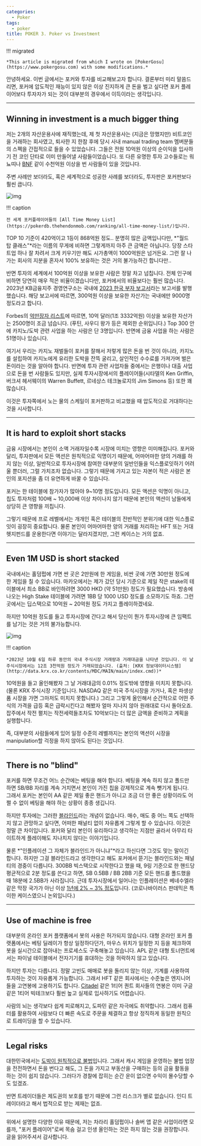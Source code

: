 ```yaml
---
categories:
  - Poker
tags:
  - poker
title: POKER 3. Poker vs Investment
---
```


!!! migrated

    *This article is migrated from which I wrote on [PokerGosu](https://www.pokergosu.com) with some modifications.*

안녕하세요. 이번 글에서는 포커와 투자를 비교해보고자 합니다.
결론부터 미리 말씀드리면, 포커에 압도적인 재능이 있지 않은 이상 진지하게 큰 돈을 벌고 싶다면 포커 플레이어보다 투자자가 되는 것이 대부분의 경우에서 이득이라는 생각입니다.

<!-- more -->
---

## Winning in investment is a much bigger thing

저는 2개의 자산운용사에 재직했는데, 제 첫 자산운용사는 (지금은 망했지만) 비트코인을 거래하는 회사였고, 퇴사한 지 한참 후에 당시 사내 manual trading team 멤버분들의 스펙을 간접적으로 들을 수 있었습니다.
그들은 전원 10억원 이상의 순이익을 입사하기 전 코인 단타로 이미 만들어낼 사람들이었습니다.
또 다른 유명한 투자 고수들로는 워뇨띠나 [BNF](https://medium.com/@pareto_investor/bnf-day-trading-legend-939bd89c1067) 같이 수천억원 이상을 번 사람들이 있을 것입니다.

주변 사례만 보더라도, 혹은 세계적으로 성공한 사례를 보더라도, 투자판은 포커판보다 훨씬 큽니다.

![img](/assets/posts/poker/vs_investment/all_time_money_list.png)

!!! caption

    전 세계 포커플레이어들의 [All Time Money List](https://pokerdb.thehendonmob.com/ranking/all-time-money-list/)입니다.

TOP 10 기준이 420억이고 1등이 868억원 정도.. 분명히 많은 금액입니다만, *"월드 탑 클래스"*라는 이름의 무게에 비하면 그렇게까지 아주 큰 금액은 아닙니다.
당장 스타트업 하나 잘 차려서 크게 키우기만 해도 시가총액이 1000억원은 넘거든요.
그런 잘 나가는 회사의 지분을 혼자서 100% 보유하는 것은 거의 불가능하긴 합니다만..

반면 투자의 세계에서 100억원 이상을 보유한 사람은 정말 차고 넘칩니다.
전체 인구에 비하면 당연히 매우 적은 비율이겠습니다만, 포커에서의 비율보다는 훨씬 많습니다.
2023년 KB금융지주 경영연구소는 국내에 [2023 한국 부자 보고서](https://biz.heraldcorp.com/view.php?ud=20231218000037#:~:text=100%EC%96%B5%EC%9B%90%20%EC%9D%B4%EC%83%81%20%EC%9E%90%EC%82%B0%EA%B0%80%20%EC%88%98%EA%B0%80,%25%ED%8F%AC%EC%9D%B8%ED%8A%B8(p)%20%EC%BB%A4%EC%A1%8C%EB%8B%A4.)라는 보고서를 발행했습니다.
해당 보고서에 따르면, 300억원 이상을 보유한 자산가는 국내에만 9000명 정도라고 합니다.

Forbes의 [억만장자 리스트](https://www.forbes.com/real-time-billionaires/#2f8afecf3d78)에 따르면, 10억 달러(1조 3332억원) 이상을 보유한 자산가는 2500명이 조금 넘습니다. (푸틴, 사우디 왕가 등은 제외한 순위입니다.)
Top 300 안에 카지노/도박 관련 사업을 하는 사람은 단 3명입니다.
반면에 금융 사업을 하는 사람은 51명이나 있습니다.

여기서 우리는 카지노 재벌들이 포커를 잘해서 저렇게 많은 돈을 번 것이 아니라, 카지노를 설립하여 카지노에게 유리한 도박을 잔뜩 굴리고, 살인적인 수수료를 가져가며 벌은 돈이라는 것을 알아야 합니다.
반면에 투자 관련 사업자들 중에서는 은행이나 대출 사업으로 돈을 번 사람들도 있지만,
실제 투자시장에서의 플레이어들(시타델의 Ken Griffin, 버크셔 헤서웨이의 Warren Buffett, 르네상스 테크놀로지의 Jim Simons 등) 또한 꽤 많습니다.

이것은 투자쪽에서 노는 물의 스케일이 포커판하고 비교했을 때 압도적으로 거대하다는 것을 시사합니다.

---

## It is hard to exploit short stacks

금융 시장에서는 본인이 소액 거래자일수록 시장에 미치는 영향은 미미해집니다.
포커와 달리, 투자판에서 모든 액션은 원칙적으로 익명이기 때문에, 어마어마한 양의 거래를 하지 않는 이상, 일반적으로 투자시장에 참여한 대부분의 일반인들을 익스플로잇하기 어려울 뿐더러, 그럴 가치조차 없습니다.
그렇기 때문에 가지고 있는 자본이 적은 사람은 본인의 포지션을 좀 더 유연하게 바꿀 수 있습니다.

포커는 한 테이블에 참가자가 많아야 9~10명 정도입니다.
모든 액션은 익명이 아니고, 칩도 투자처럼 100배 ~ 10,000배 이상 차이나지 않기 때문에 본인의 액션이 남들에게 상당히 큰 영향을 끼칩니다.

그렇기 때문에 프로 레벨에서는 개개인 혹은 테이블의 전반적인 분위기에 대한 익스플로잇이 굉장히 중요합니다.
물론 본인이 어마어마한 양의 거래를 처리하는 HFT 또는 거대 헷지펀드를 운용한다면 이야기는 달라지겠지만, 그런 케이스는 거의 없죠.

---

## Even 1M USD is short stacked

국내에서는 홀덤펍에 가면 싼 곳은 2만원에 한 게임을, 비싼 곳에 가면 30만원 정도에 한 게임을 칠 수 있습니다.
마카오에서는 제가 갔던 당시 기준으로 제일 작은 stake의 테이블에서 최소 BB로 바인하려면 3000 HKD (약 51만원) 정도가 필요했습니다.
방송에 나오는 High Stake 테이블에 가려면 1BB 당 1000 USD 정도를 소모하기도 하죠. 그런 곳에서는 딥스택으로 10억원 ~ 20억원 정도 가지고 플레이하겠네요.

하지만 10억원 정도를 들고 투자시장에 간다고 해서 당신이 뭔가 투자시장에 큰 임팩트를 남기는 것은 거의 불가능합니다.

![img](/assets/posts/poker/vs_investment/kospi_stock_stats20231006.png)

!!! caption

    *2023년 10월 6일 하루 동안의 국내 주식시장 거래량과 거래대금을 나타낸 것입니다. 이 날 주식시장에서는 12조 3천억원 정도가 거래되었습니다. (출처: [KRX 정보데이터시스템](http://data.krx.co.kr/contents/MDC/MAIN/main/index.cmd))*

10억원을 들고 올인해봤자 그 날 거래대금의 0.01% 정도밖에 영향을 미치지 못합니다.
(물론 KRX 주식시장 기준입니다. NASDAQ 같은 미국 주식시장을 가거나, 혹은 파생상품 시장을 가면 그마저도 미치지 못합니다.)
그리고 그렇게 올인해서 순간적으로 어떤 주식의 가격을 급등 혹은 급락시킨다고 해봤자 얼마 지나지 않아 원래대로 다시 돌아오죠.
잡주에서 작전 펼치는 작전세력들조차도 10억보다는 더 많은 금액을 준비하고 계획을 실행합니다.

즉, 대부분의 사람들에게 있어 일정 수준의 레벨까지는 본인의 액션이 시장을 manipulation할 걱정을 하지 않아도 된다는 것입니다.

---

## There is no "blind"

포커를 하면 무조건 어느 순간에는 베팅을 해야 합니다.
베팅을 계속 하지 않고 폴드만 하면 SB/BB 자리를 계속 거치면서 본인이 가진 칩을 강제적으로 계속 뺏기게 됩니다.
그래서 포커는 본인이 AA 같은 제일 좋은 핸드가 아니고 조금 더 안 좋은 상황이라도 어쩔 수 없이 베팅을 해야 하는 상황이 종종 생깁니다.

하지만 투자에는 그러한 [블라인드](https://en.wikipedia.org/wiki/Blind_(poker))라는 개념이 없습니다.
매수, 매도 중 어느 쪽도 선택하지 않고 관망하고 싶다면, 어떠한 패널티 없이 자유롭게 그렇게 할 수 있습니다.
이것은 정말 큰 차이입니다.
포커와 달리 본인이 유리하다고 생각하는 지점만 골라서 아무리 타이트하게 플레이해도 지나치지 않다는 이야기입니다.

물론 *"인플레이션 그 자체가 블라인드가 아니냐"*라고 하신다면 그것도 맞는 말이긴 합니다.
하지만 그걸 블라인드라고 생각한다고 해도 포커에서 뜯기는 블라인드와는 패널티의 경중이 다릅니다.
300BB 빅스택으로 시작한다고 했을 때, 9링 기준으로 한 핸드당 평균적으로 2분 정도를 쓴다고 하면, SB 0.5BB / BB 2BB 기준 모든 핸드를 폴드했을 때 18분에 2.5BB가 사라집니다.
근데 투자시장에서 일어나는 인플레이션은 베네수엘라 같은 막장 국가가 아닌 이상 [1년에 2% ~ 3% 정도](https://www.usinflationcalculator.com/inflation/current-inflation-rates/)입니다. (코로나바이러스 판데믹은 특이한 케이스였으니 논외입니다.)

---

## Use of machine is free

대부분의 온라인 포커 플랫폼에서 봇의 사용은 허가되지 않습니다.
대형 온라인 포커 플랫폼에서는 베팅 딜레이가 항상 일정하다던가, 마우스 위치가 일정한 지 등을 체크하여 봇을 실시간으로 잡아내는 프로세스도 구축해놓고 있습니다.
APL 같은 대형 토너먼트에서는 파이널 테이블에서 전자기기를 휴대하는 것을 허락하지 않고 있습니다.

하지만 투자는 다릅니다.
정말 고빈도 매매로 봇을 돌리지 않는 이상, 기계를 사용하여 투자하는 것이 자유롭게 가능합니다.
그래서 HFT 같은 회사에서는 수준높은 엔지니어들을 고연봉에 고용하기도 합니다.
[Citadel](https://www.levels.fyi/companies/citadel/salaries) 같은 1티어 퀀트 회사들의 연봉은 이미 구글 같은 1티어 빅테크보다 훨씬 높고 실제로 입사하기도 어렵습니다.

사람의 뇌는 생각보다 쉽게 피로해지고, 도파민 같은 자극에도 취약합니다.
그래서 컴퓨터를 활용하여 사람보다 더 빠른 속도로 주문을 체결하고 항상 정직하게 동일한 원칙으로 트레이딩을 할 수 있습니다.

---

## Legal risks

대한민국에서는 [도박이 원칙적으로 불법](../2/#cash-game-is-illegal-here)입니다.
그래서 캐시 게임을 운영하는 불법 업장을 전전하면서 돈을 번다고 해도, 그 돈을 가지고 부동산을 구매하는 등의 금융 활동을 하는 것이 쉽지 않습니다.
그러다가 경찰에 잡히는 순간 운이 없으면 수익이 몰수당할 수도 있겠죠.

반면 트레이더들은 제도권의 보호를 받기 때문에 그런 리스크가 별로 없습니다.
인디 트레이더라고 해서 법적으로 받는 제재는 없죠.

---

위에서 설명한 다양한 이유 때문에, 저는 차라리 홀덤펍이나 솔버 앱 같은 사업이라면 모를까, "포커 플레이어"로써 목숨 걸고 인생 올인하는 것은 하지 않는 것을 권장합니다.
글을 읽어주셔서 감사합니다.
